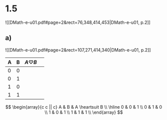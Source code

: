 
# 1.5
![[DMath-e-u01.pdf#page=2&rect=76,348,414,453|DMath-e-u01, p.2]]

## a)
![[DMath-e-u01.pdf#page=2&rect=107,271,414,340|DMath-e-u01, p.2]]





| A   | B   | $A\heartsuit B$ |     |
| --- | --- | --------------- | --- |
| 0   | 0   |                 |     |
| 0   | 1   |                 |     |
| 1   | 0   |                 |     |
| 1   | 1   |                 |     |




$$
\begin{array}{c c || c}
A & B & A \heartsuit B \\
\hline
0 & 0 & 1 \\
0 & 1 & 0 \\
1 & 0 & 1 \\
1 & 1 & 1 \\
\end{array}
$$